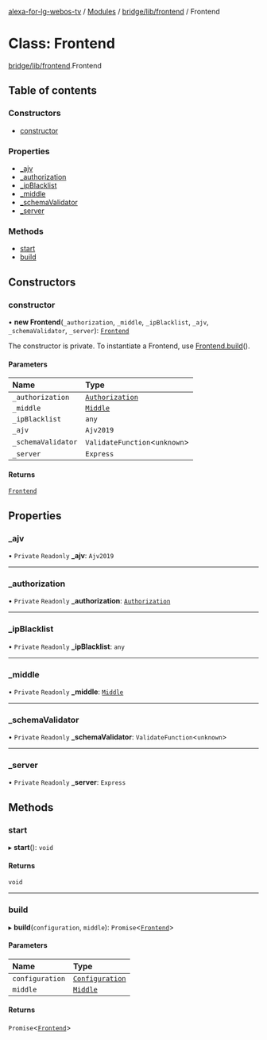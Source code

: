 [alexa-for-lg-webos-tv](../README.md) / [Modules](../modules.md) / [bridge/lib/frontend](../modules/bridge_lib_frontend.md) / Frontend

# Class: Frontend

[bridge/lib/frontend](../modules/bridge_lib_frontend.md).Frontend

## Table of contents

### Constructors

- [constructor](bridge_lib_frontend.Frontend.md#constructor)

### Properties

- [\_ajv](bridge_lib_frontend.Frontend.md#_ajv)
- [\_authorization](bridge_lib_frontend.Frontend.md#_authorization)
- [\_ipBlacklist](bridge_lib_frontend.Frontend.md#_ipblacklist)
- [\_middle](bridge_lib_frontend.Frontend.md#_middle)
- [\_schemaValidator](bridge_lib_frontend.Frontend.md#_schemavalidator)
- [\_server](bridge_lib_frontend.Frontend.md#_server)

### Methods

- [start](bridge_lib_frontend.Frontend.md#start)
- [build](bridge_lib_frontend.Frontend.md#build)

## Constructors

### constructor

• **new Frontend**(`_authorization`, `_middle`, `_ipBlacklist`, `_ajv`, `_schemaValidator`, `_server`): [`Frontend`](bridge_lib_frontend.Frontend.md)

The constructor is private. To instantiate a Frontend, use [Frontend.build](bridge_lib_frontend.Frontend.md#build)().

#### Parameters

| Name | Type |
| :------ | :------ |
| `_authorization` | [`Authorization`](bridge_lib_frontend_authorization.Authorization.md) |
| `_middle` | [`Middle`](bridge_lib_middle.Middle.md) |
| `_ipBlacklist` | `any` |
| `_ajv` | `Ajv2019` |
| `_schemaValidator` | `ValidateFunction`\<`unknown`\> |
| `_server` | `Express` |

#### Returns

[`Frontend`](bridge_lib_frontend.Frontend.md)

## Properties

### \_ajv

• `Private` `Readonly` **\_ajv**: `Ajv2019`

___

### \_authorization

• `Private` `Readonly` **\_authorization**: [`Authorization`](bridge_lib_frontend_authorization.Authorization.md)

___

### \_ipBlacklist

• `Private` `Readonly` **\_ipBlacklist**: `any`

___

### \_middle

• `Private` `Readonly` **\_middle**: [`Middle`](bridge_lib_middle.Middle.md)

___

### \_schemaValidator

• `Private` `Readonly` **\_schemaValidator**: `ValidateFunction`\<`unknown`\>

___

### \_server

• `Private` `Readonly` **\_server**: `Express`

## Methods

### start

▸ **start**(): `void`

#### Returns

`void`

___

### build

▸ **build**(`configuration`, `middle`): `Promise`\<[`Frontend`](bridge_lib_frontend.Frontend.md)\>

#### Parameters

| Name | Type |
| :------ | :------ |
| `configuration` | [`Configuration`](bridge_lib_configuration.Configuration.md) |
| `middle` | [`Middle`](bridge_lib_middle.Middle.md) |

#### Returns

`Promise`\<[`Frontend`](bridge_lib_frontend.Frontend.md)\>
